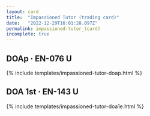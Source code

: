 ```yaml
---
layout: card
title:  "Impassioned Tutor (trading card)"
date:   "2022-12-29T16:01:28.097Z"
permalink: impassioned-tutor_(card)
incomplete: true
---
```


## DOAp &middot; EN-076 U

{% include templates/impassioned-tutor-doap.html %}


## DOA 1st &middot; EN-143 U

{% include templates/impassioned-tutor-doa1e.html %}
